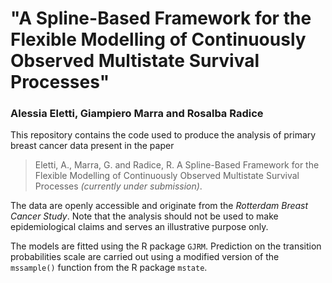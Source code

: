 # "A Spline-Based Framework for the Flexible Modelling of Continuously Observed Multistate Survival Processes"

### Alessia Eletti, Giampiero Marra and Rosalba Radice

This repository contains the code used to produce the analysis of primary breast cancer data present in the paper 

> Eletti, A., Marra, G. and Radice, R. A Spline-Based Framework for the Flexible Modelling of Continuously Observed Multistate Survival Processes *(currently under submission)*.

The data are openly accessible and originate from the *Rotterdam Breast Cancer Study*. Note that the analysis should not be used to make epidemiological claims and serves an illustrative purpose only. 

The models are fitted using the R package `GJRM`. Prediction on the transition probabilities scale are carried out using a modified version of the `mssample()` function from the R package `mstate`.
